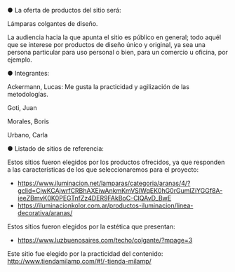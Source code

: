 ● La oferta de productos del sitio será: 

Lámparas colgantes de diseño.

La audiencia hacia la que apunta el sitio es público en general; todo aquél que se interese por productos de diseño único y original, ya sea una persona particular para uso personal o bien, para un comercio u oficina, por ejemplo.


<!-- ● Una breve descripción de los integrantes del equipo -->
● Integrantes: 

Ackermann, Lucas: Me gusta la practicidad y agilización de las metodologías.


Goti, Juan


Morales, Boris


Urbano, Carla


● Listado de sitios de referencia: 

Estos sitios fueron elegidos por los productos ofrecidos, ya que responden a las características de los que seleccionaremos para el proyecto: 
- https://www.iluminacion.net/lamparas/categoria/aranas/4/?gclid=CjwKCAjwrfCRBhAXEiwAnkmKmVSIWqEK0hG0rGumlZiYGGf8A-ieeZBmvK0K0PEGTnfZz4DER9FAkBoC-CIQAvD_BwE
- https://iluminacionkolor.com.ar/productos-iluminacion/linea-decorativa/aranas/ 

Estos sitios fueron elegidos por la estética que presentan: 
- https://www.luzbuenosaires.com/techo/colgante/?mpage=3

Este sitio fue elegido por la practicidad del contenido:
http://www.tiendamilamp.com/#!/-tienda-milamp/
